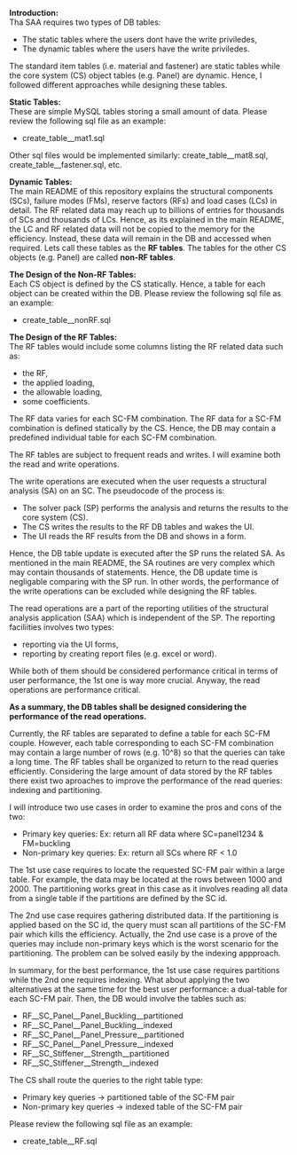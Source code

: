 **Introduction:**\
Tha SAA requires two types of DB tables:
- The static tables where the users dont have the write priviledes,
- The dynamic tables where the users have the write priviledes.

The standard item tables (i.e. material and fastener) are static tables
while the core system (CS) object tables (e.g. Panel) are dynamic.
Hence, I followed different approaches while designing these tables.

**Static Tables:**\
These are simple MySQL tables storing a small amount of data.
Please review the following sql file as an example:
- create_table__mat1.sql

Other sql files would be implemented similarly: create_table__mat8.sql, create_table__fastener.sql, etc.

**Dynamic Tables:**\
The main README of this repository explains the structural components (SCs), failure modes (FMs), reserve factors (RFs) and load cases (LCs) in detail.
The RF related data may reach up to billions of entries for thousands of SCs and thousands of LCs.
Hence, as its explained in the main README, the LC and RF related data will not be copied to the memory for the efficiency.
Instead, these data will remain in the DB and accessed when required.
Lets call these tables as the **RF tables**.
The tables for the other CS objects (e.g. Panel) are called **non-RF tables**.

**The Design of the Non-RF Tables:**\
Each CS object is defined by the CS statically.
Hence, a table for each object can be created within the DB.
Please review the following sql file as an example:
- create_table__nonRF.sql

**The Design of the RF Tables:**\
The RF tables would include some columns listing the RF related data such as:
- the RF,
- the applied loading,
- the allowable loading,
- some coefficients.

The RF data varies for each SC-FM combination.
The RF data for a SC-FM combination is defined statically by the CS.
Hence, the DB may contain a predefined individual table for each SC-FM combination.

The RF tables are subject to frequent reads and writes.
I will examine both the read and write operations.

The write operations are executed when the user requests a structural analysis (SA) on an SC.
The pseudocode of the process is:
- The solver pack (SP) performs the analysis and returns the results to the core system (CS).
- The CS writes the results to the RF DB tables and wakes the UI.
- The UI reads the RF results from the DB and shows in a form.

Hence, the DB table update is executed after the SP runs the related SA.
As mentioned in the main README, the SA routines are very complex which may contain thousands of statements.
Hence, the DB update time is negligable comparing with the SP run.
In other words, the performance of the write operations can be excluded while designing the RF tables.

The read operations are a part of the reporting utilities of the structural analysis application (SAA)
which is independent of the SP.
The reporting faciliities involves two types:
- reporting via the UI forms,
- reporting by creating report files (e.g. excel or word).

While both of them should be considered performance critical in terms of user performance,
the 1st one is way more crucial.
Anyway, the read operations are performance critical.

**As a summary, the DB tables shall be designed considering the performance of the read operations.**

Currently, the RF tables are separated to define a table for each SC-FM couple.
However, each table corresponding to each SC-FM combination may contain a large number of rows (e.g. 10^8)
so that the queries can take a long time.
The RF tables shall be organized to return to the read queries efficiently.
Considering the large amount of data stored by the RF tables
there exist two aproaches to improve the performance of the read queries: indexing and partitioning.

I will introduce two use cases in order to examine the pros and cons of the two:
- Primary key queries: Ex: return all RF data where SC=panel1234 & FM=buckling
- Non-primary key queries: Ex: return all SCs where RF < 1.0

The 1st use case requires to locate the requested SC-FM pair within a large table.
For example, the data may be located at the rows between 1000 and 2000.
The partitioning works great in this case as it involves reading all data from a single table
if the partitions are defined by the SC id.

The 2nd use case requires gathering distributed data.
If the partitioning is applied based on the SC id,
the query must scan all partitions of the SC-FM pair
which kills the efficiency.
Actually, the 2nd use case is a prove of the queries may include non-primary keys
which is the worst scenario for the partitioning.
The problem can be solved easily by the indexing appproach.

In summary, for the best performance, the 1st use case requires partitions while the 2nd one requires indexing.
What about applying the two alternatives at the same time for the best user performance: a dual-table for each SC-FM pair.
Then, the DB would involve the tables such as:
- RF__SC_Panel__Panel_Buckling__partitioned
- RF__SC_Panel__Panel_Buckling__indexed
- RF__SC_Panel__Panel_Pressure__partitioned
- RF__SC_Panel__Panel_Pressure__indexed
- RF__SC_Stiffener__Strength__partitioned
- RF__SC_Stiffener__Strength__indexed

The CS shall route the queries to the right table type:
- Primary key queries -> partitioned table of the SC-FM pair
- Non-primary key queries -> indexed table of the SC-FM pair

Please review the following sql file as an example:
- create_table__RF.sql
